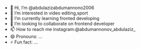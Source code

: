 - 👋 Hi, I’m @abdulazizabdumannono2006
- 👀 I’m interested in video editing,sport
- 🌱 I’m currently learning fronted developing
- 💞️ I’m looking to collaborate on frontend developer
- 📫 How to reach me instagram:@abdumannonov_abdulaziz_
- 😄 Pronouns: ...
- ⚡ Fun fact: ...

<!---
abdulazizabdumannono2006/abdulazizabdumannono2006 is a ✨ special ✨ repository because its `README.md` (this file) appears on your GitHub profile.
You can click the Preview link to take a look at your changes.
--->
